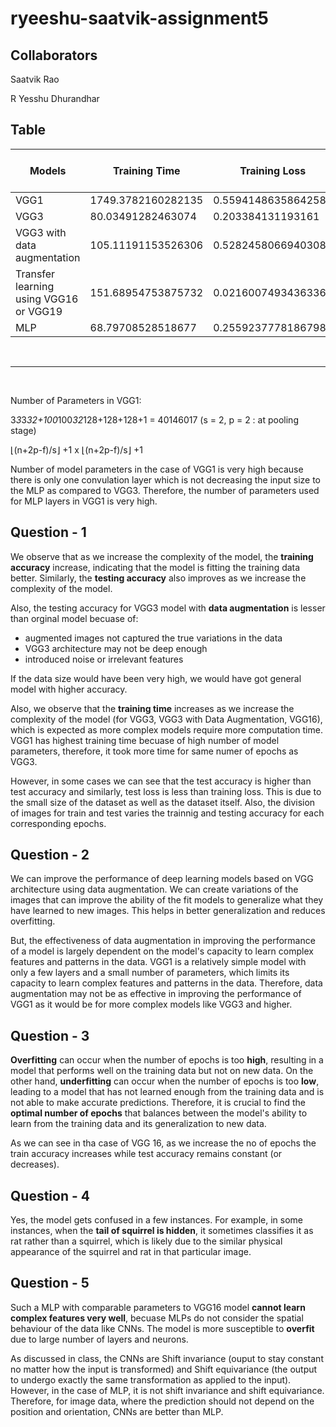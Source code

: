 # ryeeshu-saatvik-assignment5 

## Collaborators 
Saatvik Rao

R Yesshu Dhurandhar 


## Table 

| **Models**                             | **Training Time**  | **Training Loss**   | **Training Accuracy** | **Testing Accuracy** | **No. of model parameters** | **No. of epochs** |
|----------------------------------------|--------------------|---------------------|-----------------------|----------------------|-----------------------------|-------------------|
| VGG1                                   | 1749.3782160282135 | 0.5594148635864258  | 69.9999988079071      | > 55.000             | 40961153                    | 20                |
| VGG3                                   | 80.03491282463074  | 0.203384131193161   | 97.50000238418579     | > 92.500             | 10333505                    | 20                |
| VGG3 with data augmentation            | 105.11191153526306 | 0.5282458066940308  | 73.7500011920929      | > 70.000             | 10333505                    | 25                |
| Transfer learning using VGG16 or VGG19 | 151.68954753875732 | 0.02160074934363365 | 99.37499761581421     | > 97.500             | 17926209                    | 10                |
| MLP                                    | 68.79708528518677  | 0.2559237778186798  | 89.99999761581421     | > 92.500             | 15370497                    | 15                |

<br>
<hr>
<br>

Number of Parameters in VGG1:

3*3*3*32+100*100*32*128+128+128+1 = 40146017 (s = 2, p = 2 : at pooling stage)

⌊(n+2p-f)/s⌋ +1 x ⌊(n+2p-f)/s⌋ +1

Number of model parameters in the case of VGG1 is very high because there is only one convulation layer which is not decreasing the input size to the MLP as compared to VGG3. Therefore, the number of parameters used for MLP layers in VGG1 is very high. 

## Question - 1
We observe that as we increase the complexity of the model, the **training accuracy** increase, indicating that the model is fitting the training data better. Similarly, the **testing accuracy** also improves as we increase the complexity of the model.

Also, the testing accuracy for VGG3 model with **data augmentation** is lesser than orginal model becuase of: 
- augmented images not captured the true variations in the data 
- VGG3 architecture may not be deep enough 
- introduced noise or irrelevant features 

If the data size would have been very high, we would have got general model with higher accuracy. 

Also, we observe that the **training time** increases as we increase the complexity of the model (for VGG3, VGG3 with Data Augmentation, VGG16), which is expected as more complex models require more computation time. VGG1 has highest training time becuase of high number of model parameters, therefore, it took more time for same numer of epochs as VGG3.

However, in some cases we can see that the test accuracy is higher than test accuracy and similarly, test loss is less than training loss. This is due to the small size of the dataset as well as the dataset itself. Also, the division of images for train and test varies the trainnig and testing accuracy for each corresponding epochs. 


## Question - 2
We can improve the performance of deep learning models based on VGG architecture using data augmentation. We can create variations of the images that can improve the ability of the fit models to generalize what they have learned to new images. This helps in better generalization and reduces overfitting. 

But, the effectiveness of data augmentation in improving the performance of a model is largely dependent on the model's capacity to learn complex features and patterns in the data. VGG1 is a relatively simple model with only a few layers and a small number of parameters, which limits its capacity to learn complex features and patterns in the data. Therefore, data augmentation may not be as effective in improving the performance of VGG1 as it would be for more complex models like VGG3 and higher.


## Question - 3
**Overfitting** can occur when the number of epochs is too **high**, resulting in a model that performs well on the training data but not on new data. On the other hand, **underfitting** can occur when the number of epochs is too **low**, leading to a model that has not learned enough from the training data and is not able to make accurate predictions. Therefore, it is crucial to find the **optimal number of epochs** that balances between the model's ability to learn from the training data and its generalization to new data.

As we can see in tha case of VGG 16, as we increase the no of epochs the train accuracy increases while test accuracy remains constant (or decreases).

## Question - 4
Yes, the model gets confused in a few instances. For example, in some instances, when the **tail of squirrel is hidden**, it sometimes classifies it as rat rather than a squirrel, which is likely due to the similar physical appearance of the squirrel and rat in that particular image. 


## Question - 5
Such a MLP with comparable parameters to VGG16 model **cannot learn complex features very well**, becuase MLPs do not consider the spatial behaviour of the data like CNNs. The model is more susceptible to **overfit** due to large number of layers and neurons. 

As discussed in class, the CNNs are Shift invariance (ouput to stay constant no matter how the input is transformed) and Shift equivariance (the output to undergo exactly the same 
transformation as applied to the input). However, in the case of MLP, it is not shift invariance and shift equivariance. Therefore, for image data, where the prediction should not depend on the position and orientation, CNNs are better than MLP. 
